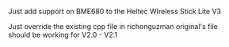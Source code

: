 Just add support on BME680 to the Heltec WIreless Stick Lite V3  <br>

Just override the existing cpp file in richonguzman original's file  <br>
should be working for V2.0 - V2.1<br>

